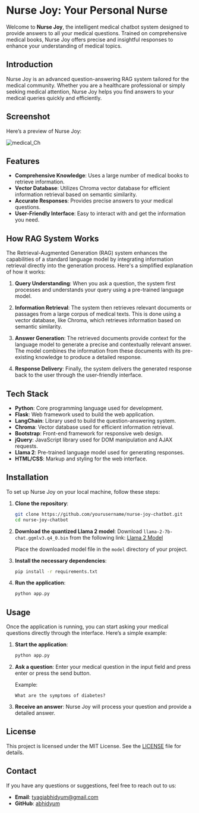 # Nurse Joy: Your Personal Nurse

Welcome to **Nurse Joy**, the intelligent medical chatbot system designed to provide answers to all your medical questions. Trained on comprehensive medical books, Nurse Joy offers precise and insightful responses to enhance your understanding of medical topics.

## Introduction

Nurse Joy is an advanced question-answering RAG system tailored for the medical community. Whether you are a healthcare professional or simply seeking medical attention, Nurse Joy helps you find answers to your medical queries quickly and efficiently.

## Screenshot

Here’s a preview of Nurse Joy:

![medical_Ch](https://github.com/Abhidyum/medical_ai_RAG/assets/94860032/781a16cd-b4bb-4706-bb7a-2ce46cc6f856)

## Features

- **Comprehensive Knowledge**: Uses a large number of medical books to retrieve information.
- **Vector Database**: Utilizes Chroma vector database for efficient information retrieval based on semantic similarity.
- **Accurate Responses**: Provides precise answers to your medical questions.
- **User-Friendly Interface**: Easy to interact with and get the information you need.

## How RAG System Works

The Retrieval-Augmented Generation (RAG) system enhances the capabilities of a standard language model by integrating information retrieval directly into the generation process. Here's a simplified explanation of how it works:

1. **Query Understanding**: When you ask a question, the system first processes and understands your query using a pre-trained language model.

2. **Information Retrieval**: The system then retrieves relevant documents or passages from a large corpus of medical texts. This is done using a vector database, like Chroma, which retrieves information based on semantic similarity.

3. **Answer Generation**: The retrieved documents provide context for the language model to generate a precise and contextually relevant answer. The model combines the information from these documents with its pre-existing knowledge to produce a detailed response.

4. **Response Delivery**: Finally, the system delivers the generated response back to the user through the user-friendly interface.



## Tech Stack

- **Python**: Core programming language used for development.
- **Flask**: Web framework used to build the web application.
- **LangChain**: Library used to build the question-answering system.
- **Chroma**: Vector database used for efficient information retrieval.
- **Bootstrap**: Front-end framework for responsive web design.
- **jQuery**: JavaScript library used for DOM manipulation and AJAX requests.
- **Llama 2**: Pre-trained language model used for generating responses.
- **HTML/CSS**: Markup and styling for the web interface.


## Installation

To set up Nurse Joy on your local machine, follow these steps:

1. **Clone the repository**:
    ```bash
    git clone https://github.com/yourusername/nurse-joy-chatbot.git
    cd nurse-joy-chatbot
    ```

2. **Download the quantized Llama 2 model**:
    Download `llama-2-7b-chat.ggmlv3.q4_0.bin` from the following link: [Llama 2 Model](https://huggingface.co/TheBloke/Llama-2-7B-Chat-GGML/tree/main)
    
    Place the downloaded model file in the `model` directory of your project.

3. **Install the necessary dependencies**:
    ```bash
    pip install -r requirements.txt
    ```

4. **Run the application**:
    ```bash
    python app.py
    ```

## Usage

Once the application is running, you can start asking your medical questions directly through the interface. Here’s a simple example:

1. **Start the application**:
    ```bash
    python app.py
    ```

2. **Ask a question**:
    Enter your medical question in the input field and press enter or press the send button.
    
    Example:
    ```
    What are the symptoms of diabetes?
    ```

3. **Receive an answer**:
    Nurse Joy will process your question and provide a detailed answer.

## License

This project is licensed under the MIT License. See the [LICENSE](LICENSE) file for details.

## Contact

If you have any questions or suggestions, feel free to reach out to us:

- **Email**: tyagiabhidyum@gmail.com
- **GitHub**: [abhidyum](https://github.com/abhidyum)

